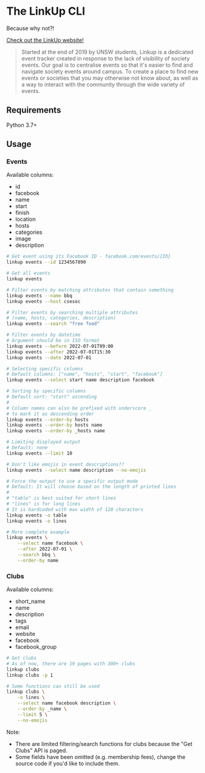 # The LinkUp CLI

Because why not?!

[Check out the LinkUp website!](https://linkupevents.com/)

> Started at the end of 2019 by UNSW students, Linkup is a dedicated event tracker created in response to the lack of visibility of society events. Our goal is to centralise events so that it's easier to find and navigate society events around campus. To create a place to find new events or societies that you may otherwise not know about, as well as a way to interact with the community through the wide variety of events.

## Requirements

Python 3.7+

## Usage

### Events

Available columns:
- id
- facebook
- name
- start
- finish
- location
- hosts
- categories
- image
- description

```sh
# Get event using its Facebook ID - facebook.com/events/{ID}
linkup events --id 1234567890

# Get all events
linkup events

# Filter events by matching attributes that contain something
linkup events --name bbq
linkup events --host csesoc

# Filter events by searching multiple attributes
# (name, hosts, categories, description)
linkup events --search "free food"

# Filter events by datetime
# Argument should be in ISO format
linkup events --before 2022-07-01T09:00
linkup events --after 2022-07-01T15:30
linkup events --date 2022-07-01

# Selecting specific columns
# Default columns: ["name", "hosts", "start", "facebook"]
linkup events --select start name description facebook

# Sorting by specific columns
# Default sort: "start" ascending
#
# Column names can also be prefixed with underscore _
# to mark it as descending order
linkup events --order-by hosts
linkup events --order-by hosts name
linkup events --order-by _hosts name

# Limiting displayed output
# Default: none
linkup events --limit 10

# Don't like emojis in event descriptions??
linkup events --select name description --no-emojis

# Force the output to use a specific output mode
# Default: It will choose based on the length of printed lines
#
# "table" is best suited for short lines
# "lines" is for long lines
# It is hardcoded with max width of 120 characters
linkup events -o table
linkup events -o lines

# More complete example
linkup events \
    --select name facebook \
    --after 2022-07-01 \
    --search bbq \
    --order-by name
```

### Clubs

Available columns:
- short_name
- name
- description
- tags
- email
- website
- facebook
- facebook_group

```sh
# Get clubs
# As of now, there are 19 pages with 300+ clubs
linkup clubs
linkup clubs -p 1

# Some functions can still be used
linkup clubs \
    -o lines \
    --select name facebook description \
    --order-by _name \
    --limit 5 \
    --no-emojis
```

Note:
- There are limited filtering/search functions for clubs because the "Get Clubs" API is paged.
- Some fields have been omitted (e.g. membership fees), change the source code if you'd like to include them.
